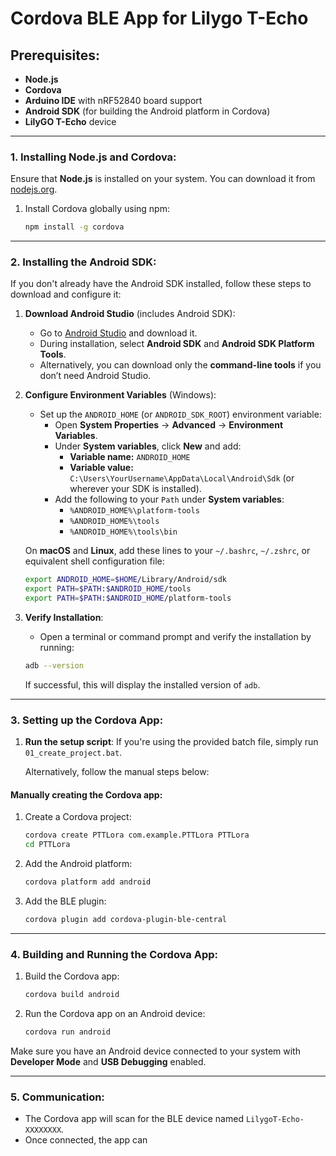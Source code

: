 # Cordova BLE App for Lilygo T-Echo

## Prerequisites:
- **Node.js**
- **Cordova**
- **Arduino IDE** with nRF52840 board support
- **Android SDK** (for building the Android platform in Cordova)
- **LilyGO T-Echo** device

---

### 1. **Installing Node.js and Cordova:**
Ensure that **Node.js** is installed on your system. You can download it from [nodejs.org](https://nodejs.org/).

1. Install Cordova globally using npm:
    ```bash
    npm install -g cordova
    ```

---

### 2. **Installing the Android SDK:**

If you don't already have the Android SDK installed, follow these steps to download and configure it:

1. **Download Android Studio** (includes Android SDK):
    - Go to [Android Studio](https://developer.android.com/studio) and download it.
    - During installation, select **Android SDK** and **Android SDK Platform Tools**.
    - Alternatively, you can download only the **command-line tools** if you don’t need Android Studio.

2. **Configure Environment Variables** (Windows):
    - Set up the `ANDROID_HOME` (or `ANDROID_SDK_ROOT`) environment variable:
        - Open **System Properties** → **Advanced** → **Environment Variables**.
        - Under **System variables**, click **New** and add:
            - **Variable name:** `ANDROID_HOME`
            - **Variable value:** `C:\Users\YourUsername\AppData\Local\Android\Sdk` (or wherever your SDK is installed).
        - Add the following to your `Path` under **System variables**:
            - `%ANDROID_HOME%\platform-tools`
            - `%ANDROID_HOME%\tools`
            - `%ANDROID_HOME%\tools\bin`

    On **macOS** and **Linux**, add these lines to your `~/.bashrc`, `~/.zshrc`, or equivalent shell configuration file:

    ```bash
    export ANDROID_HOME=$HOME/Library/Android/sdk
    export PATH=$PATH:$ANDROID_HOME/tools
    export PATH=$PATH:$ANDROID_HOME/platform-tools
    ```

3. **Verify Installation**:
    - Open a terminal or command prompt and verify the installation by running:
    ```bash
    adb --version
    ```

    If successful, this will display the installed version of `adb`.

---

### 3. **Setting up the Cordova App:**

1. **Run the setup script**: 
   If you're using the provided batch file, simply run `01_create_project.bat`.

    Alternatively, follow the manual steps below:

#### Manually creating the Cordova app:

1. Create a Cordova project:
    ```bash
    cordova create PTTLora com.example.PTTLora PTTLora
    cd PTTLora
    ```

2. Add the Android platform:
    ```bash
    cordova platform add android
    ```

3. Add the BLE plugin:
    ```bash
    cordova plugin add cordova-plugin-ble-central
    ```

---

### 4. **Building and Running the Cordova App:**

1. Build the Cordova app:
    ```bash
    cordova build android
    ```

2. Run the Cordova app on an Android device:
    ```bash
    cordova run android
    ```

Make sure you have an Android device connected to your system with **Developer Mode** and **USB Debugging** enabled.

---

### 5. **Communication:**

- The Cordova app will scan for the BLE device named `LilygoT-Echo-XXXXXXXX`.
- Once connected, the app can
